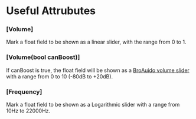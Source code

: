# Useful Attrubutes

### \[Volume]

Mark a float field to be shown as a linear slider, with the range from 0 to 1.

### \[Volume(bool canBoost)]

If canBoost is true, the float field will be shown as a [BroAuido volume slider](broken-reference) with a range from 0 to 10 (-80dB to +20dB).

### \[Frequency]

Mark a float field to be shown as a Logarithmic slider with a range from 10Hz to 22000Hz.
